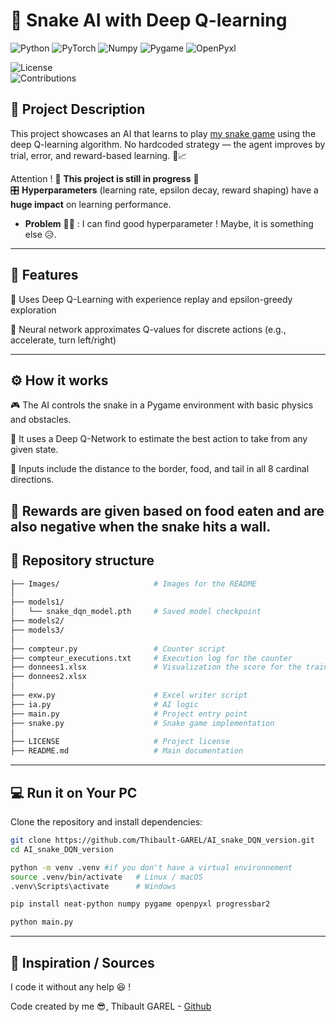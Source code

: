 # 🐍 Snake AI with Deep Q-learning

![Python](https://img.shields.io/badge/python-3.9%2B-blue.svg)
![PyTorch](https://img.shields.io/badge/Pytorch-2.7.1%2Bcu118-red.svg)
![Numpy](https://img.shields.io/badge/Numpy-2.2.6-red.svg)
![Pygame](https://img.shields.io/badge/Pygame-2.6.1-red.svg)
![OpenPyxl](https://img.shields.io/badge/OpenPyxl-3.1.5-red.svg)  

![License](https://img.shields.io/badge/license-MIT-green.svg)  
![Contributions](https://img.shields.io/badge/contributions-welcome-orange.svg)  

## 📝 Project Description 
This project showcases an AI that learns to play [my snake game](https://github.com/Thibault-GAREL/snake_game) using the deep Q-learning algorithm. No hardcoded strategy — the agent improves by trial, error, and reward-based learning. 🧠📈

Attention ! 🚧 **This project is still in progress** 🚧  
🎛️ **Hyperparameters** (learning rate, epsilon decay, reward shaping) have a **huge impact** on learning performance.  
- **Problem** 😵‍💫 : I can find good hyperparameter ! Maybe, it is something else 😥.

---

## 🚀 Features
  🤖 Uses Deep Q-Learning with experience replay and epsilon-greedy exploration

  🧱 Neural network approximates Q-values for discrete actions (e.g., accelerate, turn left/right)

<!-- 
## Example Outputs
Here is an image of what it looks like :

![Image_snake](Images/Img.png)


### 📝 Notes & Observations
⏳ Training is unstable at first — the car often spins out or crashes quickly — but over time, it learns to stabilize, turn properly, and sometimes follow simple roads or avoid walls.

🎛️ **Hyperparameters** (learning rate, epsilon decay, reward shaping) have a **huge impact** on learning performance.

Here, we can see that over 100 steps, the best path have been found (in just more than 5 min).

It is more **hesitant** for the borrowed path but **adapts better** to different circuits than **Genetic algorithm** such as [AI_driving_genetic_version](https://github.com/Thibault-GAREL/AI_driving_genetic_version) !
-->
---

## ⚙️ How it works
🎮 The AI controls the snake in a Pygame environment with basic physics and obstacles.

🧠 It uses a Deep Q-Network to estimate the best action to take from any given state.

🧾 Inputs include the distance to the border, food, and tail in all 8 cardinal directions.

🎯 Rewards are given based on food eaten and are also negative when the snake hits a wall.
---

## 📂 Repository structure  
```bash
├── Images/                     # Images for the README
│
├── models1/                    
│   └── snake_dqn_model.pth     # Saved model checkpoint
├── models2/                    
├── models3/                    
│
├── compteur.py                 # Counter script
├── compteur_executions.txt     # Execution log for the counter
├── donnees1.xlsx               # Visualization the score for the training
├── donnees2.xlsx
│
├── exw.py                      # Excel writer script
├── ia.py                       # AI logic
├── main.py                     # Project entry point
├── snake.py                    # Snake game implementation
│
├── LICENSE                     # Project license
├── README.md                   # Main documentation
```

---

## 💻 Run it on Your PC  
Clone the repository and install dependencies:  
```bash
git clone https://github.com/Thibault-GAREL/AI_snake_DQN_version.git
cd AI_snake_DQN_version

python -m venv .venv #if you don't have a virtual environnement
source .venv/bin/activate   # Linux / macOS
.venv\Scripts\activate      # Windows

pip install neat-python numpy pygame openpyxl progressbar2

python main.py
```
---

## 📖 Inspiration / Sources  
I code it without any help 😆 !

Code created by me 😎, Thibault GAREL - [Github](https://github.com/Thibault-GAREL)




